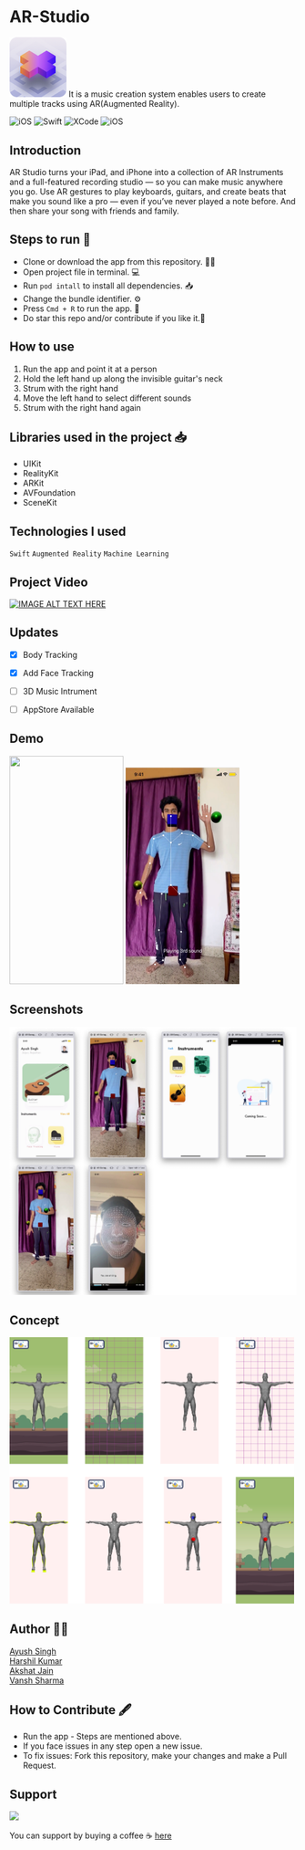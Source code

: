 # AR-Studio
<img src="https://github.com/Ayush21082/AR-Studio/blob/main/Assets/logo/logo.png" width="100">
 It is a music creation system enables users to create multiple tracks using AR(Augmented Reality).
 <p>
<img alt="iOS" src="https://img.shields.io/badge/platform-iOS-blue">
 <img alt="Swift" src="https://img.shields.io/badge/Swift-5.0-brightgreen">
<img alt="XCode" src="https://img.shields.io/badge/XCode-11.5-blueviolet">
<img alt="iOS" src="https://img.shields.io/badge/iOS-13-orange">
</p>
 
## Introduction ##
AR Studio turns your iPad, and iPhone into a collection of AR Instruments and a full-featured recording studio — so you can make music anywhere you go. Use AR gestures to play keyboards, guitars, and create beats that make you sound like a pro — even if you’ve never played a note before. And then share your song with friends and family.

 ## Steps to run 📲 ##
 * Clone or download the app from this repository. 👩‍💻
 * Open project file in terminal. 💻
 * Run `pod intall` to install all dependencies. 📥
 * Change the bundle identifier. ⚙️
 * Press `Cmd + R` to run the app. 📲
 * Do star this repo and/or contribute if you like it.🙂


 ## How to use  ##
1. Run the app and point it at a person
2. Hold the left hand up along the invisible guitar's neck
3. Strum with the right hand
4. Move the left hand to select different sounds
5. Strum with the right hand again


 ## Libraries used in the project 📥 ##
 * UIKit
 * RealityKit
 * ARKit
 * AVFoundation
 * SceneKit



## Technologies I used
`Swift` `Augmented Reality` `Machine Learning`

## Project Video
[![IMAGE ALT TEXT HERE](https://i.pinimg.com/564x/a3/d7/16/a3d71609b08d44301b3497130849d6a1.jpg)](https://youtu.be/z5PAqdHBai4)

 ## Updates
 
- [x] Body Tracking
- [x] Add Face Tracking
- [ ] 3D Music Intrument
- [ ] AppStore Available 


## Demo
 <p>
<img src="https://github.com/Ayush21082/AR-Studio/blob/main/Demo/demo.gif" width="200" height="400"> 
<img src="https://github.com/Ayush21082/AR-Studio/blob/main/Assets/wikiImg/body-tracks.png" width="200"> 
</p>

## Screenshots
<img src="https://github.com/Ayush21082/AR-Studio/blob/main/Demo/screenshots/main.png"> 


## Concept
<img src="https://github.com/Ayush21082/AR-Studio/blob/main/Assets/wikiImg/main.png" width="500">

 ## Author 👩‍💻 ##
 [Ayush Singh](https://github.com/ayush21082)
 </br>
 [Harshil Kumar](https://github.com/HARSHIL00-7)
  </br>
 [Akshat Jain](https://github.com/vortex0117)
  </br>
 [Vansh Sharma](https://github.com/Vansh02)
  </br>
  
 ## How to Contribute 🖋 ##
 * Run the app - Steps are mentioned above.
 * If you face issues in any step open a new issue.
 * To fix issues: Fork this repository, make your changes and make a Pull Request.


## Support

<!-- [![IMAGE ALT TEXT HERE](https://www.buymeacoffee.com/assets/img/guidelines/download-assets-1.svg)](https://www.buymeacoffee.com/thecodexpose) -->
<a href="https://www.buymeacoffee.com/codexpose"><img src="https://www.buymeacoffee.com/assets/img/guidelines/download-assets-1.svg" width="200"/></a>

You can support by buying a coffee ☕️ [here](https://www.buymeacoffee.com/codexpose)



